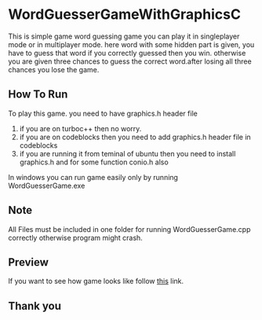 # WordGuesserGameWithGraphicsC
This is simple game word guessing game you can play it in singleplayer mode or in multiplayer mode.
here word with some hidden part is given, you have to guess that word if you correctly guessed then you win.
otherwise you are given three chances to guess the correct word.after losing all three chances you lose the game.

## How To Run
To play this game. you need to have graphics.h header file
1. if you are on turboc++ then no worry.
2. if you are on codeblocks then you need to add graphics.h header file in codeblocks
3. if you are running it from teminal of ubuntu then you need to install graphics.h and 
for some function conio.h also

In windows you can run game easily only by running WordGuesserGame.exe 

## Note 
All Files must be included in one folder for running WordGuesserGame.cpp correctly
otherwise program might crash.

## Preview
If you want to see how game looks like follow [this](https://youtu.be/IrMhglXgSUQ) link.

## Thank you
